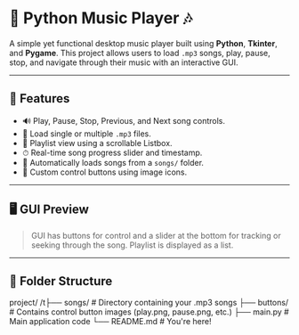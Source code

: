# 🎵 Python Music Player 🎶

A simple yet functional desktop music player built using **Python**, **Tkinter**, and **Pygame**. This project allows users to load `.mp3` songs, play, pause, stop, and navigate through their music with an interactive GUI.

---

## 📌 Features

- 🔊 Play, Pause, Stop, Previous, and Next song controls.
- 📁 Load single or multiple `.mp3` files.
- 📜 Playlist view using a scrollable Listbox.
- ⏱ Real-time song progress slider and timestamp.
- 🎵 Automatically loads songs from a `songs/` folder.
- 🎨 Custom control buttons using image icons.

---

## 🖥 GUI Preview

> GUI has buttons for control and a slider at the bottom for tracking or seeking through the song. Playlist is displayed as a list.

---

## 📂 Folder Structure

project/ 
/t├── songs/ 
    # Directory containing your .mp3 songs
  ├── buttons/ 
    # Contains control button images (play.png, pause.png, etc.) 
  ├── main.py 
    # Main application code └── README.md # You're here!
